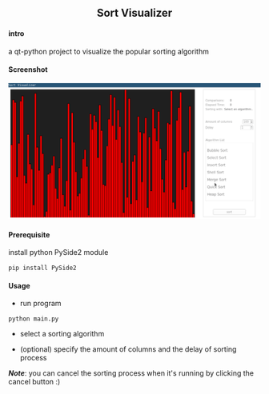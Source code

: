 <h2 align="center">Sort Visualizer</h2>

#### intro

a qt-python project to visualize the popular sorting algorithm

#### Screenshot

![screenshot](./peek.gif "screenshot")

#### Prerequisite

install python PySide2 module

```
pip install PySide2
```

#### Usage

+ run program

```
python main.py
```


+ select a sorting algorithm

+ (optional) specify the amount of columns and the delay of sorting process

***Note***: you can cancel the sorting process when it's running by clicking the cancel button :)

